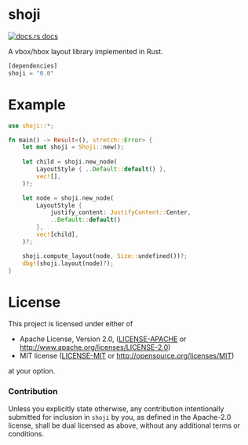 # shoji

<a href="https://docs.rs/shoji"><img src="https://img.shields.io/badge/docs-latest-blue.svg?style=flat-square" alt="docs.rs docs" /></a>

A vbox/hbox layout library implemented in Rust.

```rust
[dependencies]
shoji = "0.0"
```

# Example

```rust
use shoji::*;

fn main() -> Result<(), stretch::Error> {
    let mut shoji = Shoji::new();
    
    let child = shoji.new_node(
        LayoutStyle { ..Default::default() },
        vec![],
    )?;

    let node = shoji.new_node(
        LayoutStyle {
            justify_content: JustifyContent::Center,
            ..Default::default()
        },
        vec![child],
    )?;

    shoji.compute_layout(node, Size::undefined())?;
    dbg!(shoji.layout(node)?);
}
```

# License

This project is licensed under either of

 * Apache License, Version 2.0, ([LICENSE-APACHE](LICENSE-APACHE) or
   http://www.apache.org/licenses/LICENSE-2.0)
 * MIT license ([LICENSE-MIT](LICENSE-MIT) or
   http://opensource.org/licenses/MIT)

at your option.

### Contribution

Unless you explicitly state otherwise, any contribution intentionally submitted
for inclusion in `shoji` by you, as defined in the Apache-2.0 license, shall be
dual licensed as above, without any additional terms or conditions.
